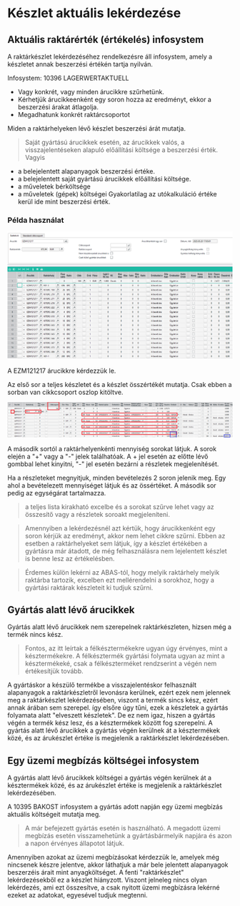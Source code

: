 # Készlet aktuális lekérdezése

## Aktuális raktárérték (értékelés) infosystem

A raktárkészlet lekérdezéséhez rendelkezésre áll infosystem, amely a készletet annak beszerzési értékén tartja nyilván.

Infosystem: 10396 LAGERWERTAKTUELL

- Vagy konkrét, vagy minden árucikkre szűrhetünk.
- Kérhetjük árucikkeenként egy soron hozza az eredményt, ekkor a beszerzési árakat átlagolja.
- Megadhatunk konkrét raktárcsoportot

Miden a raktárhelyeken lévő készlet beszerzési árát mutatja.

> Saját gyártású árucikkek esetén, az árucikkek valós, a visszajelentéseken alapuló előállítási költsége a beszerzési érték. Vagyis 
 - a belejelentett alapanyagok beszerzési értéke.
 - a belejelentett saját gyártású árucikkek előállítási költsége.
 - a műveletek bérköltsége
 - a műveletek (gépek) költségei
 Gyakorlatilag az utókalkuláció értéke kerül ide mint beszerzési érték.

 ### Példa használat

 ![alt text](image-17.png)

 A EZM121217 árucikkre kérdezzük le.

 Az első sor a teljes készletet és a készlet összértékét mutatja. Csak ebben a sorban van cikkcsoport oszlop kitöltve.

 ![alt text](image-18.png)

A második sortól a raktárhelyenkénti mennyiség sorokat látjuk. A sorok elején a "+" vagy a "-" jelek találhatóak. A + jel esetén az előtte lévő gombbal lehet kinyitni, "-" jel esetén bezárni a részletek megjelenítését.

Ha a részleteket megnyitjuk, minden bevételezés 2 soron jelenik meg. Egy ahol a bevételezett mennyiséget látjuk és az össértéket. A második sor pedig az egységárat tartalmazza.

> a teljes lista kirakható excelbe és a sorokat szűrve lehet vagy az összesítő vagy a részletek soroakt megjeleníteni.

> Amennyiben a lekérdezésnél azt kértük, hogy árucikkenként egy soron kérjük az eredményt, akkor nem lehet cikkre szűrni. Ebben az esetben a raktárhelyeket sem látjuk, így a készlet értékében a gyártásra már átadott, de még felhasználásra nem lejelentett készlet is benne lesz az értékelésben.

> Érdemes külön lekérni az ABAS-tól, hogy melyik raktárhely melyik raktárba tartozik, excelben ezt mellérendelni a sorokhoz, hogy a gyártási raktárak készleteit ki tudjuk szűrni.


## Gyártás alatt lévő árucikkek

Gyártás alatt lévő árucikkek nem szerepelnek raktárkészleten, hizsen még a termék nincs kész.

> Fontos, az itt leírtak a félkésztermékekre ugyan úgy érvényes, mint a késztermékekre. A félkésztermék gyártási folymata ugyan az mint a késztermékeké, csak a félkészterméket rendzserint a végén nem értékesítjük tovább.

A gyártáskor a készülő termékbe a visszajelentéskor felhasznált alapanyagok a raktárkészletről levonásra kerülnek, ezért ezek nem jelennek meg a raktárkészlet lekérdezésében, viszont a termék sincs kész, ezért annak árában sem szerepel. így elsőre úgy tűni, ezek a készletek a gyártás folyamata alatt "elveszett készletek". De ez nem igaz, hiszen a gyártás végén a termék kész lesz, és a késztermékek között fog szerepelni. A gyártás alatt lévő árucikkek a gyártás végén kerülnek át a késztermékek közé, és az árukészlet értéke is megjelenik a raktárkészlet lekérdezésében.

## Egy üzemi megbízás költségei infosystem

A gyártás alatt lévő árucikkek költségei a gyártás végén kerülnek át a késztermékek közé, és az árukészlet értéke is megjelenik a raktárkészlet lekérdezésében.

A 10395 BAKOST infosystem a gyártás adott napján egy üzemi megbízás aktuális költségeit mutatja meg.

> A már befejezett gyártás esetén is használható. A megadott üzemi megbízás esetén visszamehetünk a gyártásbármelyik napjára és azon a napon érvényes állapotot látjuk.

Amennyiben azokat az üzemi megbízásokat kérdezzük le, amelyek még nincsenek készre jelentve, akkor láthatjuk a már bele jelentett alapanyagok beszerzéis árait mint anyagköltséget. A fenti "raktárkészlet" lekérdezésekből ez a készlet hiányzott. Viszont jelneleg nincs olyan lekérdezés, ami ezt összesítve, a csak nyitott üzemi megbízásra lekérné ezeket az adatokat, egyesével tudjuk megtenni.
